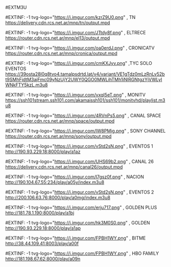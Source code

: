 #EXTM3U

#EXTINF: -1 tvg-logo="https://i.imgur.com/kzrZ9U0.png" , TN 
https://delivery.cdn.rcs.net.ar/mnp/tn/output.mpd

#EXTINF: -1 tvg-logo="https://i.imgur.com/JTtdy8f.png" , ELTRECE
https://router.cdn.rcs.net.ar/mnp/el13/output.mpd

#EXTINF: -1 tvg-logo="https://i.imgur.com/oa0erdJ.png" , CRONICATV
https://router.cdn.rcs.net.ar/mnp/cronica/output.mpd

#EXTINF: -1 tvg-logo="https://i.imgur.com/cmKXJyv.png" ,TYC SOLO EVENTOS
https://39osta28l0q8tvo4.tamalpsdrtd.lat/v4/variant/VE1gTdz0mLzRnLv52bt9SMhFjdtM3ajFmc09yNzUjY2UWY0QGO0MWLihTMh1iNlRGNtgzYjVWLyIWNkFTY5kzL.m3u8

#EXTINF: -1 tvg-logo="https://i.imgur.com/vxqI5eT.png" , MONITV
https://ssh101stream.ssh101.com/akamaissh101/ssh101/monitvhd/playlist.m3u8

#EXTINF: -1 tvg-logo="https://i.imgur.com/4RVnPs5.png" , CANAL SPACE
https://router.cdn.rcs.net.ar/mnp/space/output.mpd

#EXTINF: -1 tvg-logo="https://i.imgur.com/lW8PMig.png" , SONY CHANNEL
https://router.cdn.rcs.net.ar/mnp/sony/output.mpd

#EXTINF: -1 tvg-logo="https://i.imgur.com/vStd2sN.png" , EVENTOS 1
http://190.93.229.18:8000/play/a1az

#EXTINF: -1 tvg-logo="https://i.imgur.com/UHS69b2.png" , CANAL 26
https://delivery.cdn.rcs.net.ar/mnp/canal26/output.mpd

#EXTINF: -1 tvg-logo="https://i.imgur.com/I7gsz0f.png" , NACION
http://190.104.67.55:234/play/a05y/index.m3u8

#EXTINF: -1 tvg-logo="https://i.imgur.com/vStd2sN.png" , EVENTOS 2
http://200.106.63.76:8000/play/a0mg/index.m3u8

#EXTINF: -1 tvg-logo="https://i.imgur.com/erju717.png" , GOLDEN PLUS
http://181.78.1.190:8000/play/a1bj

#EXTINF: -1 tvg-logo="https://i.imgur.com/hk3M0S0.png" , GOLDEN
http://190.93.229.18:8000/play/a1ap

#EXTINF: -1 tvg-logo="https://i.imgur.com/FPBH1WY.png" , BITME
http://38.44.109.41:8003/play/a00f

#EXTINF: -1 tvg-logo="https://i.imgur.com/FPBH1WY.png" , HBO FAMILY
http://181.198.67.62:8000/play/a09n

